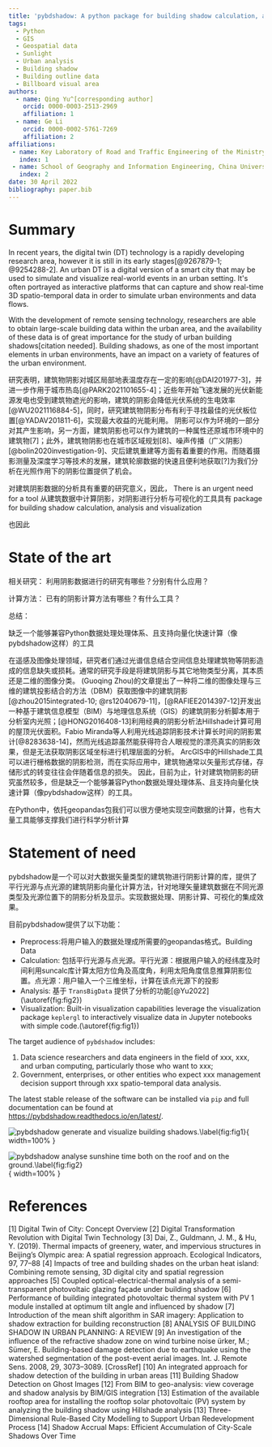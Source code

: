```yaml
---
title: 'pybdshadow: A python package for building shadow calculation, analysis and visualization'
tags:
  - Python
  - GIS
  - Geospatial data 
  - Sunlight 
  - Urban analysis 
  - Building shadow 
  - Building outline data 
  - Billboard visual area
authors:
  - name: Qing Yu^[corresponding author]
    orcid: 0000-0003-2513-2969
    affiliation: 1
  - name: Ge Li
    orcid: 0000-0002-5761-7269
    affiliation: 2
affiliations:
 - name: Key Laboratory of Road and Traffic Engineering of the Ministry of Education, Tongji University, 4800 Cao’an Road, Shanghai 201804, People’s Republic of China
   index: 1
 - name: School of Geography and Information Engineering, China University of Geosciences (Wuhan), Wuhan 430074, People’s Republic of China
   index: 2
date: 30 April 2022
bibliography: paper.bib
---
```

# Summary


In recent years, the digital twin (DT) technology is a rapidly developing research area, however it is still in its early stages[@9267879-1; @9254288-2]. An urban DT is a digital version of a smart city that may be used to simulate and visualize real-world events in an urban setting. It's often portrayed as interactive platforms that can capture and show real-time 3D spatio-temporal data in order to simulate urban environments and data flows.

With the development of remote sensing technology, researchers are able to obtain large-scale building data within the urban area, and the availability of these data is of great importance for the study of urban building shadows[citation needed]. Building shadows, as one of the most important elements in urban environments, have an impact on a variety of features of the urban environment. 

研究表明，建筑物阴影对城区局部地表温度存在一定的影响[@DAI201977-3]，并进一步作用于城市热岛[@PARK2021101655-4]；近些年开始飞速发展的光伏新能源发电也受到建筑物遮光的影响，建筑的阴影会降低光伏系统的生电效率[@WU2021116884-5]，同时，研究建筑物阴影分布有利于寻找最佳的光伏板位置[@YADAV201811-6]，实现最大收益的光能利用。
阴影可以作为环境的一部分对其产生影响，另一方面，建筑阴影也可以作为建筑的一种属性还原城市环境中的建筑物[7]；此外，建筑物阴影也在城市区域规划[8]、噪声传播（广义阴影）[@bolin2020investigation-9]、灾后建筑重建等方面有着重要的作用。而随着摄影测量及深度学习等技术的发展，建筑轮廓数据的快速且便利地获取[?]为我们分析在光照作用下的阴影位置提供了机会。

对建筑阴影数据的分析具有重要的研究意义，因此，
There is an urgent need for a tool
从建筑数据中计算阴影，对阴影进行分析与可视化的工具具有
package for building shadow calculation, analysis and visualization


也因此


# State of the art

相关研究：
利用阴影数据进行的研究有哪些？分别有什么应用？

计算方法：
已有的阴影计算方法有哪些？有什么工具？

总结：

缺乏一个能够兼容Python数据处理处理体系、且支持向量化快速计算（像pybdshadow这样）的工具

在遥感及图像处理领域，研究者们通过光谱信息结合空间信息处理建筑物等阴影造成的信息缺失或损耗。通常的研究手段是将建筑阴影与其它地物类型分离，其本质还是二维的图像分类。
(Guoqing Zhou)的文章提出了一种将二维的图像处理与三维的建筑投影结合的方法（DBM）获取图像中的建筑阴影[@zhou2015integrated-10; @rs12040679-11]，[@RAFIEE2014397-12]开发出一种基于建筑信息模型（BIM）与地理信息系统（GIS）的建筑阴影分析脚本用于分析室内光照；[@HONG2016408-13]利用经典的阴影分析法Hillshade计算可用的屋顶光伏面积。Fabio Miranda等人利用光线追踪阴影技术计算长时间的阴影累计[@8283638-14]，然而光线追踪虽然能获得符合人眼视觉的漂亮真实的阴影效果，但是无法获取阴影区域坐标进行机理层面的分析。
ArcGIS中的Hillshade工具可以进行栅格数据的阴影检测，而在实际应用中，建筑物通常以矢量形式存储，存储形式的转变往往会伴随着信息的损失。
因此，目前为止，针对建筑物阴影的研究虽然较多，但是缺乏一个能够兼容Python数据处理处理体系、且支持向量化快速计算（像pybdshadow这样）的工具。

在Python中，依托geopandas包我们可以很方便地实现空间数据的计算，也有大量工具能够支撑我们进行科学分析计算


# Statement of need

pybdshadow是一个可以对大数据矢量类型的建筑物进行阴影计算的库，提供了平行光源与点光源的建筑阴影向量化计算方法，针对地理矢量建筑数据在不同光源类型及光源位置下的阴影分析及显示。实现数据处理、阴影计算、可视化的集成效果。

目前pybdshadow提供了以下功能：

- Preprocess:将用户输入的数据处理成所需要的geopandas格式。Building Data
- Calculation: 包括平行光源与点光源。平行光源：根据用户输入的经纬度及时间利用suncalc库计算太阳方位角及高度角，利用太阳角度信息推算阴影位置。点光源：用户输入一个三维坐标，计算在该点光源下的投影
- Analysis: 基于 `TransBigData` 提供了分析的功能[@Yu2022]
  (\autoref{fig:fig2})
- Visualization: Built-in visualization capabilities leverage the visualization package `keplergl` to interactively visualize data in Jupyter notebooks with simple code.(\autoref{fig:fig1})

The target audience of `pybdshadow` includes:

1. Data science researchers and data engineers in the field of xxx, xxx, and urban computing, particularly those who want to xxx;
2. Government, enterprises, or other entities who expect xxx management decision support through xxx spatio-temporal data analysis.

The latest stable release of the software can be installed via `pip` and full documentation can be found at https://pybdshadow.readthedocs.io/en/latest/.

![pybdshadow</code></code></code></code></code></code></code></code></code></code></code></code></code></code></code></code></code></code></code></code></code></code></code></code></code></code></code></code></code></code></code></code></code></code></code></code></code></code></code></code></code></code></code></code></code></code></code></code></code></code></code></code></code></code></code></code></code></code></code></code></code></code></code></code> generate and visualize building shadows.\label{fig:fig1}](image/paper/1651656857394.png){ width=100% }

![pybdshadow</code></code></code></code></code></code></code></code></code></code></code></code></code></code></code></code></code></code></code></code></code></code></code></code></code></code></code></code></code></code></code></code></code></code></code></code></code></code></code></code></code></code></code></code></code></code></code></code></code></code></code></code></code></code></code></code></code></code></code></code></code></code></code></code> analyse sunshine time both on the roof and on the ground.\label{fig:fig2}](image/paper/1651656639873.png){ width=100% }

# References

[1] Digital Twin of City: Concept Overview
[2] Digital Transformation Revolution with Digital Twin Technology
[3] Dai, Z., Guldmann, J. M., & Hu, Y. (2019). Thermal impacts of greenery, water, and impervious structures in Beijing’s Olympic area: A spatial regression approach. Ecological Indicators, 97, 77–88
[4] Impacts of tree and building shades on the urban heat island: Combining remote sensing, 3D digital city and spatial regression approaches
[5] Coupled optical-electrical-thermal analysis of a semi-transparent photovoltaic glazing façade under building shadow
[6] Performance of building integrated photovoltaic thermal system with PV 1 module installed at optimum tilt angle and influenced by shadow
[7] Introduction of the mean shift algorithm in SAR imagery: Application to shadow extraction for building reconstruction
[8] ANALYSIS OF BUILDING SHADOW IN URBAN PLANNING: A REVIEW
[9] An investigation of the influence of the refractive shadow zone on wind turbine noise
ürker, M.; Sümer, E. Building-based damage detection due to earthquake using the watershed segmentation
of the post-event aerial images. Int. J. Remote Sens. 2008, 29, 3073–3089. [CrossRef]
[10] An integrated approach for shadow detection of the building in urban areas
[11] Building Shadow Detection on Ghost Images
[12] From BIM to geo-analysis: view coverage and shadow analysis by BIM/GIS integration
[13] Estimation of the available rooftop area for installing the rooftop solar photovoltaic (PV) system by analyzing the building shadow using Hillshade analysis
[13] Three-Dimensional Rule-Based City Modelling to Support Urban Redevelopment Process
[14] Shadow Accrual Maps: Efficient Accumulation of City-Scale Shadows Over Time
